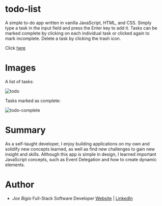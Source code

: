 # todo-list

A simple to-do app written in vanilla JavaScript, HTML, and CSS. Simply type a task in the input field and press the Enter key to add it. Tasks can be marked complete by clicking on each individual task or clicked again to mark incomplete. Delete a task by clicking the trash icon.

Click [here](https://jvbigio.github.io/todo-list/)

# Images
A list of tasks:

![todo](https://user-images.githubusercontent.com/43301741/99192776-c74d7880-2742-11eb-921c-fa7c688bb340.png)

Tasks marked as complete:

![todo-complete](https://user-images.githubusercontent.com/43301741/99192793-d6ccc180-2742-11eb-8877-ed3100bcb94f.png)

# Summary

As a self-taught developer, I enjoy building applications on my own and solidify new concepts learned, as well as find new challenges to gain new insight and skills. Although this app is simple in design, I learned important JavaScript concepts, such as Event Delegation and how to create dynamic elements.

# Author

- _Joe Bigio_ Full-Stack Software Developer [Website](https://j-bigio-portfolio.netlify.app/) | [LinkedIn](https://www.linkedin.com/in/joelbigio/)
